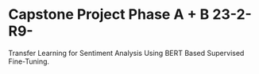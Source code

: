 # Capstone Project Phase A + B 23-2-R9-
Transfer Learning for Sentiment Analysis Using BERT Based Supervised Fine-Tuning.
